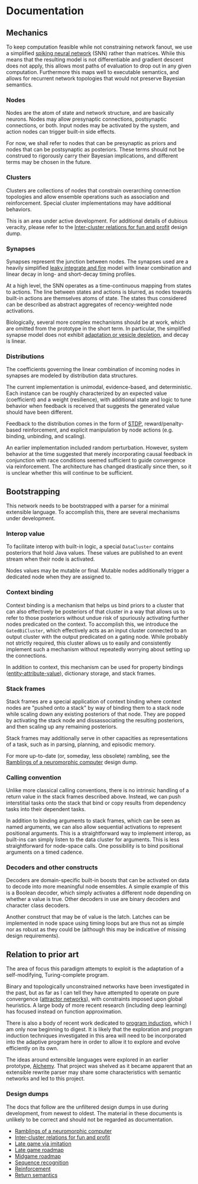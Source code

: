# Documentation

## Mechanics

To keep computation feasible while not constraining network fanout, we use a simplified [spiking neural network](https://en.wikipedia.org/wiki/Spiking_neural_network) (SNN) rather than matrices. While this means that the resulting model is not differentiable and gradient descent does not apply, this allows most paths of evaluation to drop out in any given computation. Furthermore this maps well to executable semantics, and allows for recurrent network topologies that would not preserve Bayesian semantics.

### Nodes

Nodes are the atom of state and network structure, and are basically neurons. Nodes may allow presynaptic connections, postsynaptic connections, or both. Input nodes may be activated by the system, and action nodes can trigger built-in side effects.

For now, we shall refer to nodes that can be presynaptic as priors and nodes that can be postsynaptic as posteriors. These terms should not be construed to rigorously carry their Bayesian implications, and different terms may be chosen in the future.

### Clusters

Clusters are collections of nodes that constrain overarching connection topologies and allow ensemble operations such as association and reinforcement. Special cluster implementations may have additional behaviors.

This is an area under active development. For additional details of dubious veracity, please refer to the [Inter-cluster relations for fun and profit](https://docs.google.com/document/d/1s6RjSBI8i2uzhhD8nv96QJy2JVDaByFwyLFHbg01vdA) design dump.

### Synapses

Synapses represent the junction between nodes. The synapses used are a heavily simplified [leaky integrate and fire](https://en.wikipedia.org/wiki/Biological_neuron_model) model with linear combination and linear decay in long- and short-decay timing profiles.

At a high level, the SNN operates as a time-continuous mapping from states to actions. The line between states and actions is blurred, as nodes towards built-in actions are themselves atoms of state. The states thus considered can be described as abstract aggregates of recency-weighted node activations.

Biologically, several more complex mechanisms should be at work, which are omitted from the prototype in the short term. In particular, the simplified synapse model does not exhibit [adaptation or vesicle depletion](https://en.wikipedia.org/wiki/Synaptic_fatigue), and decay is linear.

### Distributions

The coefficients governing the linear combination of incoming nodes in synapses are modeled by distribution data structures.

The current implementation is unimodal, evidence-based, and deterministic. Each instance can be roughly characterized by an expected value (coefficient) and a weight (resilience), with additional state and logic to tune behavior when feedback is received that suggests the generated value should have been different.

Feedback to the distribution comes in the form of [STDP](https://en.wikipedia.org/wiki/Spike-timing-dependent_plasticity), reward/penalty-based reinforcement, and explicit manipulation by node actions (e.g. binding, unbinding, and scaling).

An earlier implementation included random perturbation. However, system behavior at the time suggested that merely incorporating causal feedback in conjunction with race conditions seemed sufficient to guide convergence via reinforcement. The architecture has changed drastically since then, so it is unclear whether this will continue to be sufficient.

## Bootstrapping

This network needs to be bootstrapped with a parser for a minimal extensible language. To accomplish this, there are several mechanisms under development.

### Interop value

To facilitate interop with built-in logic, a special `DataCluster` contains posteriors that hold Java values. These values are published to an event stream when their node is activated.

Nodes values may be mutable or final. Mutable nodes additionally trigger a dedicated node when they are assigned to.

### Context binding

Context binding is a mechanism that helps us bind priors to a cluster that can also effectively be posteriors of that cluster in a way that allows us to refer to those posteriors without undue risk of spuriously activating further nodes predicated on the context. To accomplish this, we introduce the `GatedBiCluster`, which effectively acts as an input cluster connected to an output cluster with the output predicated on a gating node. While probably not strictly required, this cluster allows us to easily and consistently implement such a mechanism without repeatedly worrying about setting up the connections.

In addition to context, this mechanism can be used for property bindings ([entity-attribute-value](https://en.wikipedia.org/wiki/Entity%E2%80%93attribute%E2%80%93value_model)), dictionary storage, and stack frames.

### Stack frames

Stack frames are a special application of context binding where context nodes are "pushed onto a stack" by way of binding them to a stack node while scaling down any existing posteriors of that node. They are popped by activating the stack node and dissassociating the resulting posteriors, and then scaling up any remaining posteriors.

Stack frames may additionally serve in other capacities as representations of a task, such as in parsing, planning, and episodic memory.

For more up-to-date (or, someday, less obsolete) rambling, see the [Ramblings of a neuromorphic computer](https://docs.google.com/document/d/1jHAo-Uo5EnDO5k8T_TrSVvyQSk-Q-9QjJeqxzC06HqU) design dump.

### Calling convention

Unlike more classical calling conventions, there is no intrinsic handling of a return value in the stack frames described above. Instead, we can push interstitial tasks onto the stack that bind or copy results from dependency tasks into their dependent tasks.

In addition to binding arguments to stack frames, which can be seen as named arguments, we can also allow sequential activations to represent positional arguments. This is a straightforward way to implement interop, as built-ins can simply listen to the data cluster for arguments. This is less straightforward for node-space calls. One possibility is to bind positional arguments on a timed cadence.

### Decoders and other constructs

Decoders are domain-specific built-in boosts that can be activated on data to decode into more meaningful node ensembles. A simple example of this is a Boolean decoder, which simply activates a different node depending on whether a value is true. Other decoders in use are binary decoders and character class decoders.

Another construct that may be of value is the latch. Latches can be implemented in node space using timing loops but are thus not as simple nor as robust as they could be (although this may be indicative of missing design requirements).

## Relation to prior art

The area of focus this paradigm attempts to exploit is the adaptation of a self-modifying, Turing-complete program.

Binary and topologically unconstrained networks have been investigated in the past, but as far as I can tell they have attempted to operate on pure convergence ([attractor networks](https://en.wikipedia.org/wiki/Attractor_network)), with constraints imposed upon global heuristics. A large body of more recent research (including deep learning) has focused instead on function approximation.

There is also a body of recent work dedicated to [program induction](https://www.sciencedirect.com/science/article/pii/S1364661320301741), which I am only now beginning to digest. It is likely that the exploration and program induction techniques investigated in this area will need to be incorporated into the adaptive program here in order to allow it to explore and evolve efficiently on its own.

The ideas around extensible languages were explored in an earlier prototype, [Alchemy](https://github.com/AsturaPhoenix/alchemy). That project was shelved as it became apparent that an extensible rewrite parser may share some characteristics with semantic networks and led to this project.

### Design dumps

The docs that follow are the unfiltered design dumps in use during development, from newest to oldest. The material in these documents is unlikely to be correct and should not be regarded as documentation.

* [Ramblings of a neuromorphic computer](https://docs.google.com/document/d/1jHAo-Uo5EnDO5k8T_TrSVvyQSk-Q-9QjJeqxzC06HqU)
* [Inter-cluster relations for fun and profit](https://docs.google.com/document/d/1s6RjSBI8i2uzhhD8nv96QJy2JVDaByFwyLFHbg01vdA)
* [Late game via imitation](https://docs.google.com/document/d/1yLwS7jc68y2iI_YOqapI7gwf_fuKhTe4vxJp2Ziy75E)
* [Late game roadmap](https://docs.google.com/document/d/122iv-1Sx2BqxkITps-iJpxSkQ6lsCxFzT50aG5XXYeU)
* [Midgame roadmap](https://docs.google.com/document/d/1dVCerydJxlQFUe0xZIz1jw1TG3yIOUeB7sQNRfcp2aE)
* [Sequence recognition](https://docs.google.com/document/d/1Me6UJyLyN0lRo7mu4hyX_Ed7etCOWne0rCCCICkiLWE)
* [Reinforcement](https://docs.google.com/document/d/1qh-pqyo6LSs3v5Wkp7iopMOahEXSTnDw6eglG5QYeyI)
* [Return semantics](https://docs.google.com/document/d/1U33hYAovcBOEtXT3TJOVQVr8OlJJkWpQPzqIL3nnsWA)
